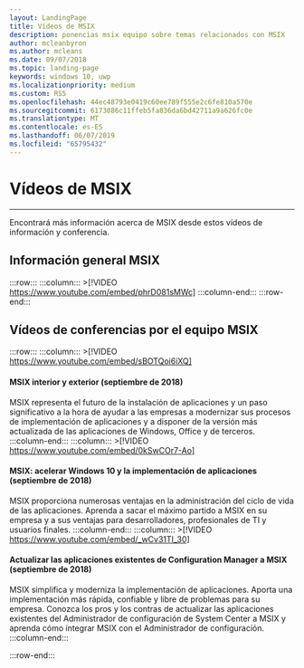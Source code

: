 ```yaml
---
layout: LandingPage
title: Vídeos de MSIX
description: ponencias msix equipo sobre temas relacionados con MSIX
author: mcleanbyron
ms.author: mcleans
ms.date: 09/07/2018
ms.topic: landing-page
keywords: windows 10, uwp
ms.localizationpriority: medium
ms.custom: RS5
ms.openlocfilehash: 44ec48793e0419c60ee789f555e2c6fe810a570e
ms.sourcegitcommit: 6173086c11ffeb5fa836da6bd42711a9a626fc0e
ms.translationtype: MT
ms.contentlocale: es-ES
ms.lasthandoff: 06/07/2019
ms.locfileid: "65795432"
---
```

# <a name="msix-videos"></a>Vídeos de MSIX
***

Encontrará más información acerca de MSIX desde estos vídeos de información y conferencia.

## <a name="msix-overview"></a>Información general MSIX
 :::row:::
    :::column:::
        >[!VIDEO https://www.youtube.com/embed/phrD081sMWc]
    :::column-end:::
:::row-end:::


## <a name="conference-videos-by-the-msix-team"></a>Vídeos de conferencias por el equipo MSIX
:::row:::
    :::column:::
    >[!VIDEO https://www.youtube.com/embed/sBOTQoi6iXQ]
#### <a name="msix-inside-and-out-sept-2018"></a>MSIX interior y exterior (septiembre de 2018)
MSIX representa el futuro de la instalación de aplicaciones y un paso significativo a la hora de ayudar a las empresas a modernizar sus procesos de implementación de aplicaciones y a disponer de la versión más actualizada de las aplicaciones de Windows, Office y de terceros.
    :::column-end:::
    :::column:::
    >[!VIDEO https://www.youtube.com/embed/0kSwCOr7-Ao]
#### <a name="msix--accelerating-windows-10-and-app-deployment-sept-2018"></a>MSIX: acelerar Windows 10 y la implementación de aplicaciones (septiembre de 2018)
MSIX proporciona numerosas ventajas en la administración del ciclo de vida de las aplicaciones. Aprenda a sacar el máximo partido a MSIX en su empresa y a sus ventajas para desarrolladores, profesionales de TI y usuarios finales.
    :::column-end:::
    :::column:::
    >[!VIDEO https://www.youtube.com/embed/_wCv31TI_30]
#### <a name="updating-your-existing-configuration-manager-apps-to-msix-sept-2018"></a>Actualizar las aplicaciones existentes de Configuration Manager a MSIX (septiembre de 2018)
MSIX simplifica y moderniza la implementación de aplicaciones. Aporta una implementación más rápida, confiable y libre de problemas para su empresa. Conozca los pros y los contras de actualizar las aplicaciones existentes del Administrador de configuración de System Center a MSIX y aprenda cómo integrar MSIX con el Administrador de configuración.
    :::column-end:::


:::row-end:::
